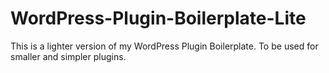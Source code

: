 WordPress-Plugin-Boilerplate-Lite
=================================

This is a lighter version of my WordPress Plugin Boilerplate. To be used for smaller and simpler plugins.
